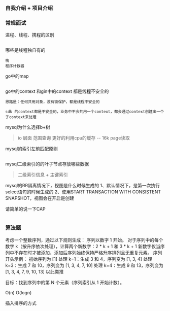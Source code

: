 
### 自我介绍 + 项目介绍


### 常规面试

进程、线程、携程的区别
```text

```

哪些是线程独自有的
```text
栈
程序计数器
```

go中的map
```text

```

go中的context 和gin中的context 都是线程不安全的
```text
思路是：任何共用对象，没有锁保护，都是线程不安全的

sdk 的context都是不安全的，业务中不会共用一个context，都会通过context创建出一个子context来处理
```

mysql为什么选择b+树
> io 层面
> 范围查询
> 更好的利用cpu的缓存 -- 16k page读取


mysql的索引左前匹配原则
```text

```

mysql二级索引的的叶子节点存放哪些数据
> 二级索引信息 + 主键索引



mysql的RR隔离情况下，视图是什么时候生成的
1、默认情况下，是第一次执行select语句的时候生成的
2、使用START TRANSACTION WITH CONSISTENT SNAPSHOT，视图会在开启是创建


请简单的说一下CAP
```text

```





### 算法题
考虑一个整数序列，通过以下规则生成：
序列以数字 1 开始。
对于序列中的每个数字 k（按升序依次处理），计算两个新数字：2 * k + 1 和 3 * k + 1
新数字仅当序列中不存在时才被添加，添加后序列始终保持严格升序排列且无重复元素。
序列开头示例：
初始序列为 [1]
处理 k=1：生成 3 和 4，序列变为 [1, 3, 4]
处理 k=3：生成 7 和 10，序列变为 [1, 3, 4, 7, 10]
处理 k=4：生成 9 和 13，序列变为 [1, 3, 4, 7, 9, 10, 13]
以此类推

目标：找到序列中的第 N 个元素（序列索引从 1 开始计数）。


O(n)
O(logn)

插入排序的方式